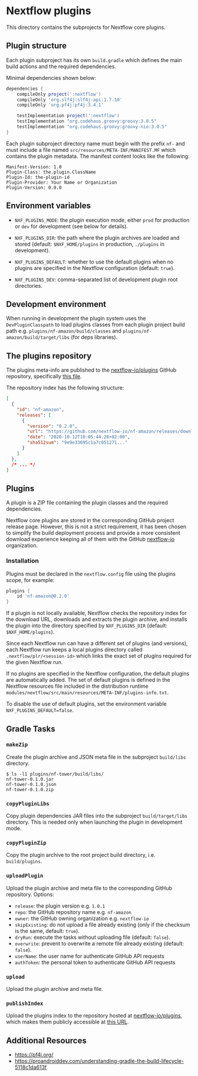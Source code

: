 # Nextflow plugins

This directory contains the subprojects for Nextflow core plugins.

## Plugin structure

Each plugin subproject has its own `build.gradle` which defines the main build actions and the required dependencies.

Minimal dependencies shown below:

```groovy
dependencies {
    compileOnly project(':nextflow')
    compileOnly 'org.slf4j:slf4j-api:1.7.10'
    compileOnly 'org.pf4j:pf4j:3.4.1'

    testImplementation project(':nextflow')
    testImplementation "org.codehaus.groovy:groovy:3.0.5"
    testImplementation "org.codehaus.groovy:groovy-nio:3.0.5"
}
```

Each plugin subproject directory name must begin with the prefix `nf-` and must include a file named `src/resources/META-INF/MANIFEST.MF` which contains the plugin metadata. The manifest content looks like the following:

```
Manifest-Version: 1.0
Plugin-Class: the.plugin.ClassName
Plugin-Id: the-plugin-id
Plugin-Provider: Your Name or Organization
Plugin-Version: 0.0.0
```

## Environment variables

* `NXF_PLUGINS_MODE`: the plugin execution mode, either `prod` for production or `dev` for development (see below for details).

* `NXF_PLUGINS_DIR`: the path where the plugin archives are loaded and stored (default: `$NXF_HOME/plugins` in production, `./plugins` in development).

* `NXF_PLUGINS_DEFAULT`: whether to use the default plugins when no plugins are specified in the Nextflow configuration (default: `true`).

* `NXF_PLUGINS_DEV`: comma-separated list of development plugin root directories.

## Development environment

When running in development the plugin system uses the `DevPluginClasspath` to load plugins classes from each plugin project build path e.g. `plugins/nf-amazon/build/classes` and `plugins/nf-amazon/build/target/libs` (for deps libraries).

## The plugins repository

The plugins meta-info are published to the [nextflow-io/plugins](https://github.com/nextflow-io/plugins) GitHub repository, specifically [this file](https://raw.githubusercontent.com/nextflow-io/plugins/main/plugins.json).

The repository index has the following structure:

```json
[
  {
    "id": "nf-amazon",
    "releases": [
      {
        "version": "0.2.0",
        "url": "https://github.com/nextflow-io/nf-amazon/releases/download/0.2.0/nf-amazon-0.2.0.zip",
        "date": "2020-10-12T10:05:44.28+02:00",
        "sha512sum": "9e9e33695c1a7c051271..."
      }
    ]
  },
  /* ... */
]
```

## Plugins

A plugin is a ZIP file containing the plugin classes and the required dependencies.

Nextflow core plugins are stored in the corresponding GitHub project release page. However, this is not a
strict requirement, it has been chosen to simplify the build deployment process and provide a more consistent
download experience keeping all of them with the GitHub [nextflow-io](https://github.com/nextflow-io) organization.

### Installation

Plugins must be declared in the `nextflow.config` file using the plugins scope, for example:

```groovy
plugins {
    id 'nf-amazon@0.2.0'
}
```

If a plugin is not locally available, Nextflow checks the repository index for the download URL, downloads and extracts the plugin archive, and installs the plugin into the directory specified by `NXF_PLUGINS_DIR` (default: `$NXF_HOME/plugins`).

Since each Nextflow run can have a different set of plugins (and versions), each Nextflow run keeps a local plugins directory called `.nextflow/plr/<session-id>` which links the exact set of plugins required for the given Nextflow run.

If no plugins are specified in the Nextflow configuration, the default plugins are automatically added. The set of default plugins is defined in the Nextflow resources file included in the distribution runtime `modules/nextflow/src/main/resources/META-INF/plugins-info.txt`.

To disable the use of default plugins, set the environment variable `NXF_PLUGINS_DEFAULT=false`.

## Gradle Tasks

### `makeZip`

Create the plugin archive and JSON meta file in the subproject `build/libs` directory.

```console
$ ls -l1 plugins/nf-tower/build/libs/
nf-tower-0.1.0.jar
nf-tower-0.1.0.json
nf-tower-0.1.0.zip
```

### `copyPluginLibs`

Copy plugin dependencies JAR files into the subproject `build/target/libs` directory.
This is needed only when launching the plugin in development mode.

### `copyPluginZip`

Copy the plugin archive to the root project build directory, i.e. `build/plugins`.

### `uploadPlugin`

Upload the plugin archive and meta file to the corresponding GitHub repository. Options:

* `release`: the plugin version e.g. `1.0.1`
* `repo`: the GitHub repository name e.g. `nf-amazon`
* `owner`: the GitHub owning organization e.g. `nextflow-io`
* `skipExisting`: do not upload a file already existing (only if the checksum is the same, default: `true`).
* `dryRun`: execute the tasks without uploading file (default: `false`).
* `overwrite`: prevent to overwrite a remote file already existing (default: `false`).
* `userName`: the user name for authenticate GitHub API requests
* `authToken`: the personal token to authenticate GitHub API requests

### `upload`

Upload the plugin archive and meta file.

### `publishIndex`

Upload the plugins index to the repository hosted at [nextflow-io/plugins](https://github.com/nextflow-io/plugins), which makes them publicly accessible at [this URL](https://raw.githubusercontent.com/nextflow-io/plugins/main/plugins.json).

## Additional Resources

* https://pf4j.org/
* https://proandroiddev.com/understanding-gradle-the-build-lifecycle-5118c1da613f
